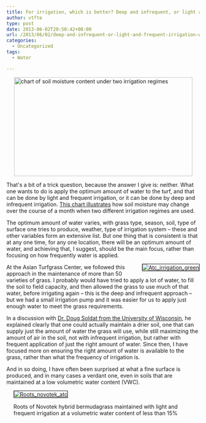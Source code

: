 ```yaml
---
title: For irrigation, which is better? Deep and infrequent, or light and frequent?
author: vtfte
type: post
date: 2013-06-02T20:50:42+00:00
url: /2013/06/02/deep-and-infrequent-or-light-and-frequent-irrigation-which-is-better/
categories:
  - Uncategorized
tags:
  - Water

---
```

[<img loading="lazy" alt="chart of soil moisture content under two irrigation regimes" height="258" src="http://wp1.asianturfgrass.com/wp-content/uploads/2021/04/8922147839_7aee50fcac.jpg" style="display: block; margin-left: auto; margin-right: auto;" width="465" />][1]

That's a bit of a trick question, because the answer I give is: neither. What one wants to do is apply the optimum amount of water to the turf, and that can be done by light and frequent irrigation, or it can be done by deep and infrequent irrigation. <a href="http://www.flickr.com/photos/asianturfgrass/8922147839/" target="_blank" rel="noopener">This chart illustrates</a> how soil moisture may change over the course of a month when two different irrigation regimes are used. 

The optimum amount of water varies, with grass type, season, soil, type of surface one tries to produce, weather, type of irrigation system &#8211; these and other variables form an extensive list. But one thing that is consistent is that at any one time, for any one location, there will be an optimum amount of water, and achieving that, I suggest, should be the main focus, rather than focusing on how frequently water is applied.

<a class="asset-img-link" href="http://micahwoods.typepad.com/.a/6a00e553d5d1108833019102da8499970c-pi" style="float: right;"><img alt="Atc_irrigation_green" border="0" class="asset  asset-image at-xid-6a00e553d5d1108833019102da8499970c" src="http://wp1.asianturfgrass.com/wp-content/uploads/2021/04/img_606c448e96a8f.jpg" style="margin: 0px 0px 5px 5px; border: 1px solid #000000;" title="Atc_irrigation_green" /></a>At the Asian Turfgrass Center, we followed this approach in the maintenance of more than 50 varieties of grass. I probably would have tried to apply a lot of water, to fill the soil to field capacity, and then allowed the grass to use much of that water, before irrigating again &#8211; this is the deep and infrequent approach &#8211; but we had a small irrigation pump and it was easier for us to apply just enough water to meet the grass requirements.&#0160;

In a discussion with <a href="http://www.soils.wisc.edu/soils/people/faculty/soldat.php" target="_blank" rel="noopener">Dr. Doug Soldat from the University of Wisconsin</a>, he explained clearly that one could actually maintain a drier soil, one that can supply just the amount of water the grass will use, while still maximizing the amount of air in the soil, not with infrequent irrigation, but rather with frequent application of just the right amount of water. Since then, I have focused more on ensuring the right amount of water is available to the grass, rather than what the frequency of irrigation is.

And in so doing, I have often been surprised at what a fine surface is produced, and in many cases a verdant one, even in soils that are maintained at a low volumetric water content (VWC).&#0160;

<div class="photo-wrap photo-xid-6a00e553d5d1108833019102da9faf970c photo-full " id="photo-xid-6a00e553d5d1108833019102da9faf970c" style="display: block; margin-left: auto; margin-right: auto; width: 467px;">
  <a class="asset-img-link" href="http://micahwoods.typepad.com/.a/6a00e553d5d1108833019102da9faf970c-pi"><img alt="Roots_novotek_atc" border="0" class="asset  asset-image at-xid-6a00e553d5d1108833019102da9faf970c" src="http://wp1.asianturfgrass.com/wp-content/uploads/2021/04/img_606c448f191f6.jpg" style="border: 1px solid #000000;" title="Roots_novotek_atc" /></a></p> 
  
  <div class="photo-caption caption-xid-6a00e553d5d1108833019102da9faf970c" id="caption-xid-6a00e553d5d1108833019102da9faf970c">
    Roots of Novotek hybrid bermudagrass maintained with light and frequent irrigation at a volumetric water content of less than 15%
  </div>
</div>

 [1]: http://www.flickr.com/photos/asianturfgrass/8922147839/ "chart of soil moisture content under two irrigation regimes by Asian Turfgrass Center, on Flickr"